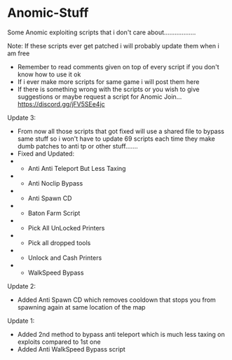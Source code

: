 # Anomic-Stuff
Some Anomic exploiting scripts that i don't care about..................

Note: If these scripts ever get patched i will probably update them when i am free

- Remember to read comments given on top of every script if you don't know how to use it ok
- If i ever make more scripts for same game i will post them here
- If there is something wrong with the scripts or you wish to give suggestions or maybe request a script for Anomic Join... https://discord.gg/jFV5SEe4jc

Update 3:
- From now all those scripts that got fixed will use a shared file to bypass same stuff so i won't have to update 69 scripts each time they make dumb patches to anti tp or other stuff.......
- Fixed and Updated:
- - Anti Anti Teleport But Less Taxing
- - Anti Noclip Bypass
- - Anti Spawn CD
- - Baton Farm Script
- - Pick All UnLocked Printers
- - Pick all dropped tools
- - Unlock and Cash Printers
- - WalkSpeed Bypass

Update 2:
- Added Anti Spawn CD which removes cooldown that stops you from spawning again at same location of the map

Update 1:
- Added 2nd method to bypass anti teleport which is much less taxing on exploits compared to 1st one
- Added Anti WalkSpeed Bypass script
